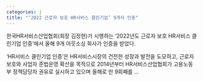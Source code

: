 ```yaml
---
categories: j
title: "‘2022 근로자 보호 HR서비스 클린기업’ 9개사 인증"
---
```

한국HR서비스산업협회(회장 김정현)가 시행하는 ‘2022년도 근로자 보호 HR서비스 클린기업 인증’에서 올해 9개 아웃소싱 회사가 인증을 받았다. 

‘HR서비스 클린기업 인증’은 HR서비스시장의 건전한 성장과 발전을 도모하고, 근로자 보호와 사업자 준법운영 확산을 목적으로 2014년부터 HR서비스산업협회가 고용노동부 정책담당자 권유로 실시하고 있으며 올해로 만 9회째를 ...